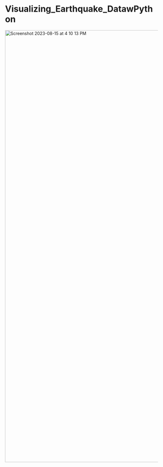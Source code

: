 # Visualizing_Earthquake_DatawPython

<img width="1421" alt="Screenshot 2023-08-15 at 4 10 13 PM" src="https://github.com/sakshiagarwal99/Visualizing_Earthquake_DatawPython/assets/70703339/50bbdf40-d87d-4231-bc7a-01e618c32bd8">
